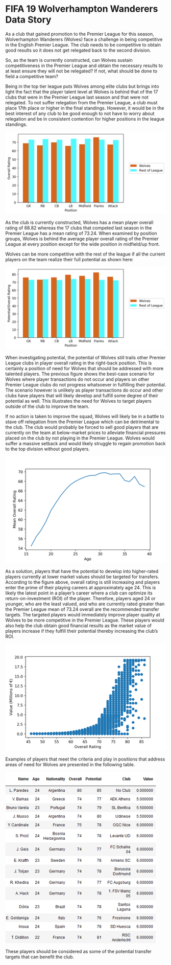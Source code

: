 # FIFA 19 Wolverhampton Wanderers Data Story

As a club that gained promotion to the Premier League for this season, Wolverhampton Wanderers (Wolves) face a challenge in being competitive in the English Premier League. The club needs to be competitive to obtain good results so it does not get relegated back to the second division.

So, as the team is currently constructed, can Wolves sustain competitiveness in the Premier League and obtain the necessary results to at least ensure they will not be relegated? If not, what should be done to field a competitive team?

Being in the top tier league puts Wolves among elite clubs but brings into light the fact that the player talent level at Wolves is behind that of the 17 clubs that were in the Premier League last season and that were not relegated. To not suffer relegation from the Premier League, a club must place 17th place or higher in the final standings. However, it would be in the best interest of any club to be good enough to not have to worry about relegation and be in consistent contention for higher positions in the league standings.

![mean overall by position chart](Blog_Figures/overall.png)

As the club is currently constructed, Wolves has a mean player overall rating of 68.82 whereas the 17 clubs that competed last season in the Premier League has a mean rating of 73.24. When examined by position groups, Wolves is behind the average player overall rating of the Premier League at every position except for the wide position in midfield/up front.

Wolves can be more competitive with the rest of the league if all the current players on the team realize their full potential as shown here:

![Wolves potential by position chart](Blog_Figures/potential.png)

When investigating potential, the potential of Wolves still trails other Premier League clubs in player overall rating in the right-back position. This is certainly a position of need for Wolves that should be addressed with more talented players. The previous figure shows the best-case scenario for Wolves where player transactions do not occur and players on other Premier League clubs do not progress whatsoever in fulfilling their potential. The scenario however is unlikely as player transactions do occur and other clubs have players that will likely develop and fulfill some degree of their potential as well. This illustrates the need for Wolves to target players outside of the club to improve the team.

If no action is taken to improve the squad, Wolves will likely be in a battle to stave off relegation from the Premier League which can be detrimental to the club. The club would probably be forced to sell good players that are currently on the team at below-market prices to alleviate financial pressures placed on the club by not playing in the Premier League. Wolves would suffer a massive setback and would likely struggle to regain promotion back to the top division without good players.

![overall over time plot](Blog_Figures/overall_vs_age.png)

As a solution, players that have the potential to develop into higher-rated players currently at lower market values should be targeted for transfers. According to the figure above, overall rating is still increasing and players enter the prime of their playing careers at approximately age 24. This is likely the latest point in a player’s career where a club can optimize its return-on-investment (ROI) of the player. Therefore, players aged 24 or younger, who are the least valued, and who are currently rated greater than the Premier League mean of 73.24 overall are the recommended transfer targets. The targeted players would immediately improve player quality at Wolves to be more competitive in the Premier League. These players would also help the club obtain good financial results as the market value of players increase if they fulfill their potential thereby increasing the club’s ROI.

![value vs overall rating plot](Blog_Figures/value_vs_overall.png)

Examples of players that meet the criteria and play in positions that address areas of need for Wolves are presented in the following table.

![transfer target table](Blog_Figures/example_targets.png)

These players should be considered as some of the potential transfer targets that can benefit the club.
